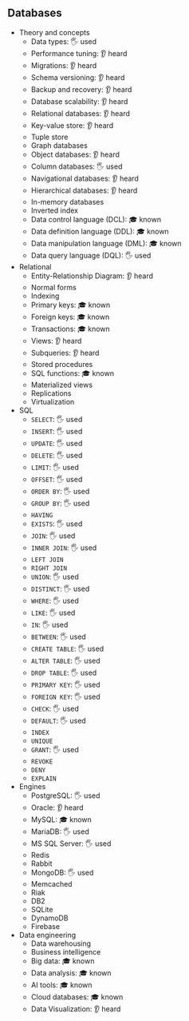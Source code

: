 ## Databases

- Theory and concepts
  - Data types: 🖐️ used
  - Performance tuning: 👂 heard
  - Migrations: 👂 heard
  - Schema versioning: 👂 heard
  - Backup and recovery: 👂 heard
  - Database scalability: 👂 heard
  - Relational databases: 👂 heard
  - Key-value store: 👂 heard
  - Tuple store
  - Graph databases
  - Object databases: 👂 heard
  - Column databases: 🖐️ used
  - Navigational databases: 👂 heard
  - Hierarchical databases: 👂 heard
  - In-memory databases
  - Inverted index
  - Data control language (DCL): 🎓 known
  - Data definition language (DDL): 🎓 known
  - Data manipulation language (DML): 🎓 known
  - Data query language (DQL): 🖐️ used
- Relational
  - Entity-Relationship Diagram: 👂 heard
  - Normal forms
  - Indexing
  - Primary keys: 🎓 known
  - Foreign keys: 🎓 known
  - Transactions: 🎓 known
  - Views: 👂 heard
  - Subqueries: 👂 heard
  - Stored procedures
  - SQL functions: 🎓 known
  - Materialized views
  - Replications
  - Virtualization
- SQL
  - `SELECT`: 🖐️ used
  - `INSERT`: 🖐️ used
  - `UPDATE`: 🖐️ used
  - `DELETE`: 🖐️ used
  - `LIMIT`: 🖐️ used
  - `OFFSET`: 🖐️ used
  - `ORDER BY`: 🖐️ used
  - `GROUP BY`: 🖐️ used
  - `HAVING`
  - `EXISTS`: 🖐️ used
  - `JOIN`: 🖐️ used
  - `INNER JOIN`: 🖐️ used
  - `LEFT JOIN`
  - `RIGHT JOIN`
  - `UNION`: 🖐️ used
  - `DISTINCT`: 🖐️ used
  - `WHERE`: 🖐️ used
  - `LIKE`: 🖐️ used
  - `IN`: 🖐️ used
  - `BETWEEN`: 🖐️ used
  - `CREATE TABLE`: 🖐️ used
  - `ALTER TABLE`: 🖐️ used
  - `DROP TABLE`: 🖐️ used
  - `PRIMARY KEY`: 🖐️ used
  - `FOREIGN KEY`: 🖐️ used
  - `CHECK`: 🖐️ used
  - `DEFAULT`: 🖐️ used
  - `INDEX`
  - `UNIQUE`
  - `GRANT`: 🖐️ used
  - `REVOKE`
  - `DENY`
  - `EXPLAIN`
- Engines
  - PostgreSQL: 🖐️ used
  - Oracle: 👂 heard
  - MySQL: 🎓 known
  - MariaDB: 🖐️ used
  - MS SQL Server: 🖐️ used
  - Redis
  - Rabbit
  - MongoDB: 🖐️ used
  - Memcached
  - Riak
  - DB2
  - SQLite
  - DynamoDB
  - Firebase
- Data engineering
  - Data warehousing
  - Business intelligence
  - Big data: 🎓 known
  - Data analysis: 🎓 known
  - AI tools: 🎓 known
  - Cloud databases: 🎓 known
  - Data Visualization: 👂 heard
